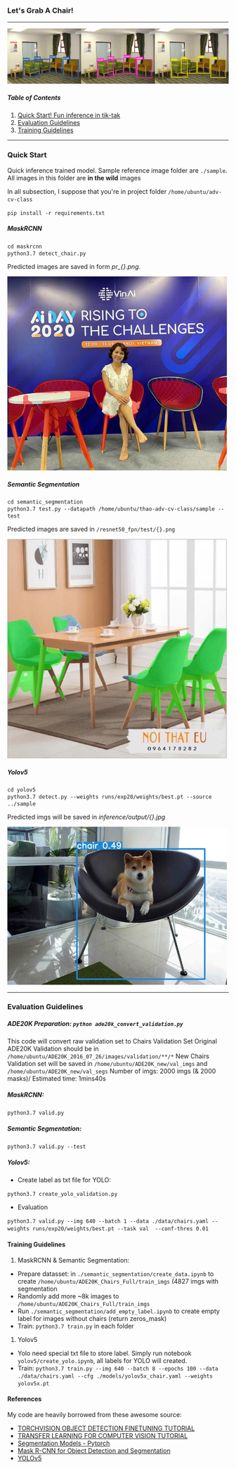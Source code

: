 ### Let's Grab A Chair!

---

<img src="./imgs/ex_detect.png">



##### Table of Contents

1. [Quick Start! Fun inference in tik-tak](#Quick-Start)
1. [Evaluation Guidelines](#Evaluation-Guidelines)
1. [Training Guidelines](#Training-Guidelines)


---

### Quick Start

Quick inference trained model. Sample reference image folder are `./sample`. All images in this folder are **in the wild** images

In all subsection, I suppose that you're in project folder `/home/ubuntu/adv-cv-class`

`pip install -r requirements.txt`

##### MaskRCNN

```
cd maskrcnn
python3.7 detect_chair.py
```

Predicted images are saved in form *pr_{}.png*.

<img src="./imgs/maskrcnn_predict.png" alt="MaskRCNN Segmantic Segementation Inference" width="500"/>

##### Semantic Segmentation

```
cd semantic_segmentation
python3.7 test.py --datapath /home/ubuntu/thao-adv-cv-class/sample --test
```

Predicted images are saved in `/resnet50_fpn/test/{}.png`

<img src="./imgs/resnet_predict.png" width="500"/>

##### Yolov5

```
cd yolov5
python3.7 detect.py --weights runs/exp20/weights/best.pt --source ../sample
```

Predicted imgs will be saved in *inference/output/{}.jpg*

<img src="./imgs/yolo.png" width="500"/>

---

### Evaluation Guidelines

##### **ADE20K Preparation**: `python ade20k_convert_validation.py`

This code will convert raw validation set to Chairs Validation Set
Original ADE20K Validation should be in `/home/ubuntu/ADE20K_2016_07_26/images/validation/**/*`
New Chairs Validation set will be saved in `/home/ubuntu/ADE20K_new/val_imgs` and `/home/ubuntu/ADE20K_new/val_segs`
Number of imgs: 2000 imgs (& 2000 masks)/ Estimated time: 1mins40s

##### **MaskRCNN**:

`python3.7 valid.py`

##### **Semantic Segmentation**:

`python3.7 valid.py --test`

##### **Yolov5**:

- Create label as txt file for YOLO:

`python3.7 create_yolo_validation.py`

- Evaluation

`python3.7 valid.py --img 640 --batch 1 --data ./data/chairs.yaml --weights runs/exp20/weights/best.pt --task val  --conf-thres 0.01`

#### Training Guidelines

1. MaskRCNN & Semantic Segmentation:

- Prepare datasset: in `./semantic_segmentation/create_data.ipynb` to create `/home/ubuntu/ADE20K_Chairs_Full/train_imgs` (4827 imgs with segmentation
- Randomly add more ~8k images to `/home/ubuntu/ADE20K_Chairs_Full/train_imgs`
- Run `./semantic_segmentation/add_empty_label.ipynb` to create empty label for images without chairs (return zeros_mask)
- Train: `python3.7 train.py` in each folder

1. Yolov5

- Yolo need special txt file to store label. Simply run notebook `yolov5/create_yolo.ipynb`, all labels for YOLO will created.
- Train: `python3.7 train.py --img 640 --batch 8 --epochs 100 --data ./data/chairs.yaml --cfg ./models/yolov5x_chair.yaml --weights yolov5x.pt`

#### References

My code are heavily borrowed from these awesome source:

- [TORCHVISION OBJECT DETECTION FINETUNING TUTORIAL](https://pytorch.org/tutorials/intermediate/torchvision_tutorial.html)
- [TRANSFER LEARNING FOR COMPUTER VISION TUTORIAL](https://pytorch.org/tutorials/beginner/transfer_learning_tutorial.html)
- [Segmentation Models - Pytorch](https://github.com/qubvel/segmentation_models.pytorch)
- [Mask R-CNN for Object Detection and Segmentation](https://github.com/matterport/Mask_RCNN)
- [YOLOv5](https://github.com/ultralytics/yolov5)